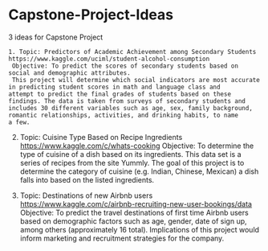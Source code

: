 # Capstone-Project-Ideas
3 ideas for Capstone Project


	1. Topic: Predictors of Academic Achievement among Secondary Students https://www.kaggle.com/uciml/student-alcohol-consumption
     Objective: To predict the scores of secondary students based on social and demographic attributes.
     This project will determine which social indicators are most accurate in predicting student scores in math and language class and          attempt to predict the final grades of students based on these findings. The data is taken from surveys of secondary students and          includes 30 different variables such as age, sex, family background, romantic relationships, activities, and drinking habits, to name      a few.

  2. Topic: Cuisine Type Based on Recipe Ingredients
	   https://www.kaggle.com/c/whats-cooking
	   Objective: To determine the type of cuisine of a dish based on its ingredients.
	   This data set is a series of recipes from the site Yummly. The goal of this project is to determine the category of cuisine (e.g.          Indian, Chinese, Mexican) a dish falls into based on the listed ingredients. 
	
  3. Topic: Destinations of new Airbnb users 
	   https://www.kaggle.com/c/airbnb-recruiting-new-user-bookings/data
     Objective: To predict the travel destinations of first time Airbnb users based on demographic factors such as age, gender, date of        sign up, among others (approximately 16 total). Implications of this project would inform marketing and recruitment strategies for        the company.
